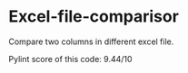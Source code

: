 # Excel-file-comparisor
Compare two columns in different excel file.

Pylint score of this code: 9.44/10
